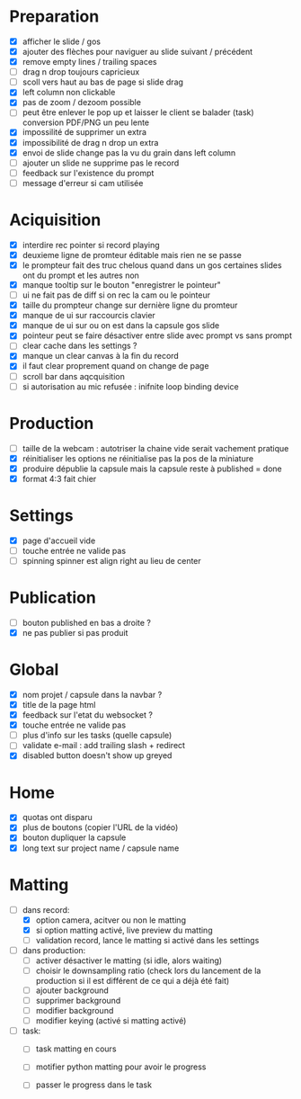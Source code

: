 
# Preparation
 - [x] afficher le slide / gos
 - [x] ajouter des flèches pour naviguer au slide suivant / précédent
 - [x] remove empty lines / trailing spaces
 - [ ] drag n drop toujours capricieux
 - [ ] scoll vers haut au bas de page si slide drag
 - [x] left column non clickable
 - [x] pas de zoom / dezoom possible
 - [ ] peut être enlever le pop up et laisser le client se balader (task) conversion PDF/PNG un peu lente
 - [x] impossilité de supprimer un extra
 - [x] impossibilité de drag n drop un extra
 - [x] envoi de slide change pas la vu du grain dans left column
 - [ ] ajouter un slide ne supprime pas le record
 - [ ] feedback sur l'existence du prompt
 - [ ] message d'erreur si cam utilisée

# Aciquisition
 - [x] interdire rec pointer si record playing
 - [x] deuxieme ligne de promteur éditable mais rien ne se passe
 - [x] le prompteur fait des truc chelous quand dans un gos certaines slides ont du prompt et les autres non
 - [x] manque tooltip sur le bouton "enregistrer le pointeur"
 - [ ] ui ne fait pas de diff si on rec la cam ou le pointeur
 - [x] taille du prompteur change sur dernière ligne du promteur
 - [x] manque de ui sur raccourcis clavier
 - [x] manque de ui sur ou on est dans la capsule gos slide
 - [x] pointeur peut se faire désactiver entre slide avec prompt vs sans prompt
 - [ ] clear cache dans les settings ?
 - [x] manque un clear canvas à la fin du record
 - [X] il faut clear proprement quand on change de page
 - [ ] scroll bar dans aqcquisition
 - [ ] si autorisation au mic refusée : inifnite loop binding device

# Production
 - [ ] taille de la webcam : autotriser la chaine vide serait vachement pratique
 - [x] réinitialiser les options ne réinitialise pas la pos de la miniature
 - [x] produire dépublie la capsule mais la capsule reste à published = done
 - [x] format 4:3 fait chier

# Settings
 - [x] page d'accueil vide
 - [ ] touche entrée ne valide pas
 - [ ] spinning spinner est align right au lieu de center

# Publication
 - [ ] bouton published en bas a droite ?
 - [x] ne pas publier si pas produit

# Global
 - [x] nom projet / capsule dans la navbar ?
 - [x] title de la page html
 - [x] feedback sur l'etat du websocket ?
 - [x] touche entrée ne valide pas
 - [ ] plus d'info sur les tasks (quelle capsule)
 - [ ] validate e-mail : add trailing slash + redirect
 - [x] disabled button doesn't show up greyed

# Home
 - [x] quotas ont disparu
 - [x] plus de boutons (copier l'URL de la vidéo)
 - [x] bouton dupliquer la capsule
 - [x] long text sur project name / capsule name

# Matting
 - [ ] dans record:
    - [x] option camera, acitver ou non le matting
    - [x] si option matting activé, live preview du matting
    - [ ] validation record, lance le matting si activé dans les settings
 - [ ] dans production:
    - [ ] activer désactiver le matting 
        (si idle, alors waiting)
    - [ ] choisir le downsampling ratio 
        (check lors du lancement de la production si il est différent de ce qui a déjà été fait)
    - [ ] ajouter background
    - [ ] supprimer background
    - [ ] modifier background
    - [ ] modifier keying (activé si matting activé)
 - [ ] task:
    - [ ] task matting en cours
    - [ ] motifier python matting pour avoir le progress
    - [ ] passer le progress dans le task
 